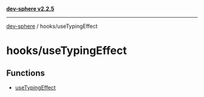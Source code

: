 [**dev-sphere v2.2.5**](../../README.md)

***

[dev-sphere](../../modules.md) / hooks/useTypingEffect

# hooks/useTypingEffect

## Functions

- [useTypingEffect](functions/useTypingEffect.md)
